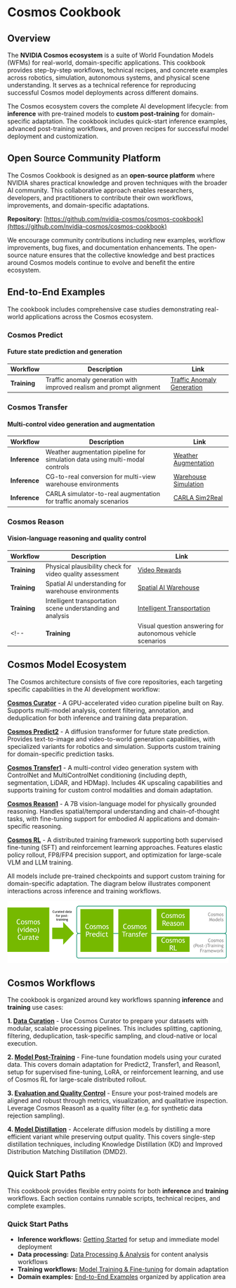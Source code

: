 # Cosmos Cookbook

## Overview

The **NVIDIA Cosmos ecosystem** is a suite of World Foundation Models (WFMs) for real-world, domain-specific applications. This cookbook provides step-by-step workflows, technical recipes, and concrete examples across robotics, simulation, autonomous systems, and physical scene understanding. It serves as a technical reference for reproducing successful Cosmos model deployments across different domains.

The Cosmos ecosystem covers the complete AI development lifecycle: from **inference** with pre-trained models to **custom post-training** for domain-specific adaptation. The cookbook includes quick-start inference examples, advanced post-training workflows, and proven recipes for successful model deployment and customization.

## Open Source Community Platform

The Cosmos Cookbook is designed as an **open-source platform** where NVIDIA shares practical knowledge and proven techniques with the broader AI community. This collaborative approach enables researchers, developers, and practitioners to contribute their own workflows, improvements, and domain-specific adaptations.

**Repository:** [https://github.com/nvidia-cosmos/cosmos-cookbook](https://github.com/nvidia-cosmos/cosmos-cookbook)

We encourage community contributions including new examples, workflow improvements, bug fixes, and documentation enhancements. The open-source nature ensures that the collective knowledge and best practices around Cosmos models continue to evolve and benefit the entire ecosystem.

## End-to-End Examples

The cookbook includes comprehensive case studies demonstrating real-world applications across the Cosmos ecosystem.

### **Cosmos Predict**

#### Future state prediction and generation

| **Workflow** | **Description** | **Link** |
|--------------|-----------------|----------|
| **Training** | Traffic anomaly generation with improved realism and prompt alignment | [Traffic Anomaly Generation](cookbook/end_to_end_examples/predict2/its-accident/post_training.md) |

### **Cosmos Transfer**

#### Multi-control video generation and augmentation

| **Workflow** | **Description** | **Link** |
|--------------|-----------------|----------|
| **Inference** | Weather augmentation pipeline for simulation data using multi-modal controls | [Weather Augmentation](cookbook/inference/transfer1/inference-its-weather-augmentation/inference.md) |
| **Inference** | CG-to-real conversion for multi-view warehouse environments | [Warehouse Simulation](cookbook/inference/transfer1/inference-warehouse-mv/inference.md) |
| **Inference** | CARLA simulator-to-real augmentation for traffic anomaly scenarios | [CARLA Sim2Real](cookbook/inference/transfer2_5/inference-carla-sdg-augmentation/inference.md) |

### **Cosmos Reason**

#### Vision-language reasoning and quality control

| **Workflow** | **Description** | **Link** |
|--------------|-----------------|----------|
| **Training** | Physical plausibility check for video quality assessment | [Video Rewards](cookbook/end_to_end_examples/reason1/physical-plausibility-check/post_training.md) |
| **Training** | Spatial AI understanding for warehouse environments | [Spatial AI Warehouse](cookbook/end_to_end_examples/reason1/spatial-ai-warehouse/post_training.md) |
| **Training** | Intelligent transportation scene understanding and analysis | [Intelligent Transportation](cookbook/end_to_end_examples/reason1/intelligent-transportation/post_training.md) |
<!--| **Training** | Visual question answering for autonomous vehicle scenarios | [Visual QA for AV](examples/reason1/visual-qa-for-AV/overview.md) |-->

## Cosmos Model Ecosystem

The Cosmos architecture consists of five core repositories, each targeting specific capabilities in the AI development workflow:

**[Cosmos Curator](https://github.com/nvidia-cosmos/cosmos-curate)** - A GPU-accelerated video curation pipeline built on Ray. Supports multi-model analysis, content filtering, annotation, and deduplication for both inference and training data preparation.

**[Cosmos Predict2](https://github.com/nvidia-cosmos/cosmos-predict2)** - A diffusion transformer for future state prediction. Provides text-to-image and video-to-world generation capabilities, with specialized variants for robotics and simulation. Supports custom training for domain-specific prediction tasks.

**[Cosmos Transfer1](https://github.com/nvidia-cosmos/cosmos-transfer1)** - A multi-control video generation system with ControlNet and MultiControlNet conditioning (including depth, segmentation, LiDAR, and HDMap). Includes 4K upscaling capabilities and supports training for custom control modalities and domain adaptation.

**[Cosmos Reason1](https://github.com/nvidia-cosmos/cosmos-reason1)** - A 7B vision-language model for physically grounded reasoning. Handles spatial/temporal understanding and chain-of-thought tasks, with fine-tuning support for embodied AI applications and domain-specific reasoning.

**[Cosmos RL](https://github.com/nvidia-cosmos/cosmos-rl)** - A distributed training framework supporting both supervised fine-tuning (SFT) and reinforcement learning approaches. Features elastic policy rollout, FP8/FP4 precision support, and optimization for large-scale VLM and LLM training.

All models include pre-trained checkpoints and support custom training for domain-specific adaptation. The diagram below illustrates component interactions across inference and training workflows.

![Cosmos Overview](assets/images/cosmos_overview.png)

## Cosmos Workflows

The cookbook is organized around key workflows spanning **inference** and **training** use cases:

**1. [Data Curation](core_concepts/data_curation/overview.md)** - Use Cosmos Curator to prepare your datasets with modular, scalable processing pipelines. This includes splitting, captioning, filtering, deduplication, task-specific sampling, and cloud-native or local execution.

**2. [Model Post-Training](core_concepts/post_training/overview.md)** - Fine-tune foundation models using your curated data. This covers domain adaptation for Predict2, Transfer1, and Reason1, setup for supervised fine-tuning, LoRA, or reinforcement learning, and use of Cosmos RL for large-scale distributed rollout.

**3. [Evaluation and Quality Control](core_concepts/evaluation/overview.md)** - Ensure your post-trained models are aligned and robust through metrics, visualization, and qualitative inspection. Leverage Cosmos Reason1 as a quality filter (e.g. for synthetic data rejection sampling).

**4. [Model Distillation](core_concepts/distillation/overview.md)** - Accelerate diffusion models by distilling a more efficient variant while preserving output quality. This covers single-step distillation techniques, including Knowledge Distillation (KD) and Improved Distribution Matching Distillation (DMD2).

## Quick Start Paths

This cookbook provides flexible entry points for both **inference** and **training** workflows. Each section contains runnable scripts, technical recipes, and complete examples.

### **Quick Start Paths**

- **Inference workflows:** [Getting Started](get_started.md) for setup and immediate model deployment
- **Data processing:** [Data Processing & Analysis](core_concepts/data_curation/overview.md) for content analysis workflows
- **Training workflows:** [Model Training & Fine-tuning](core_concepts/post_training/overview.md) for domain adaptation
- **Domain examples:** [End-to-End Examples](#end-to-end-examples) organized by application area
